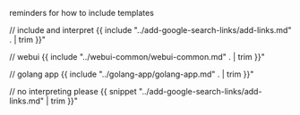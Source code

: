 reminders for how to include templates

// include and interpret
{{ include "../add-google-search-links/add-links.md" . | trim }}"

// webui
{{ include "../webui-common/webui-common.md" . | trim }}"

// golang app
{{ include "../golang-app/golang-app.md" . | trim }}"

// no interpreting please
{{ snippet "../add-google-search-links/add-links.md" | trim }}"
